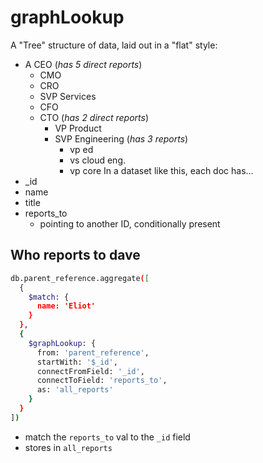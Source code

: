# graphLookup
A "Tree" structure of data, laid out in a "flat" style:
- A CEO (_has 5 direct reports_)
  - CMO
  - CRO
  - SVP Services
  - CFO
  - CTO (_has 2 direct reports_)
    - VP Product
    - SVP Engineering (_has 3 reports_)
      - vp ed
      - vs cloud eng.
      - vp core
In a dataset like this, each doc has...
- _id
- name
- title
- reports_to
  - pointing to another ID, conditionally present  

## Who reports to dave
```bash
db.parent_reference.aggregate([
  {
    $match: {
      name: 'Eliot'
    }
  },
  {
    $graphLookup: {
      from: 'parent_reference',
      startWith: '$_id',
      connectFromField: '_id',
      connectToField: 'reports_to',
      as: 'all_reports'
    }
  }
])
```
- match the `reports_to` val to the `_id` field
- stores in `all_reports`